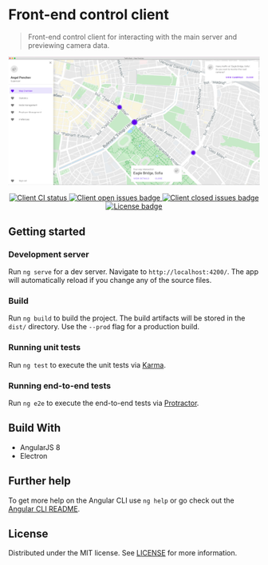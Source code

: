 # Front-end control client
> Front-end control client for interacting with the main server and previewing camera data.

<p align="center">
<img src="../docs/presentations/first-term/assets/ui/mid.jpg" alt="Client preview">
</p>

<p align="center">
<a href="https://github.com/braind3d/traffic-brain/actions?query=workflow%3A%22Client+CI%22">
<img src="https://img.shields.io/github/workflow/status/braind3d/traffic-brain/Client CI?style=flat-square" alt="Client CI status">
</a>

<a href="https://github.com/braind3d/traffic-brain/issues?q=is%3Aopen+is%3Aissue+label%3Aclient">
<img src="https://img.shields.io/github/issues-raw/braind3d/traffic-brain/client?label=open%20issues&style=flat-square" alt="Client open issues badge">
</a>

<a href="https://github.com/braind3d/traffic-brain/issues?q=is%3Aissue+label%3Aclient+is%3Aclosed">
<img src="https://img.shields.io/github/issues-closed-raw/braind3d/traffic-brain/client?label=closed%20issues&style=flat-square" alt="Client closed issues badge">
</a>

<a href="LICENSE">
<img src="https://img.shields.io/github/license/braind3d/traffic-brain?style=flat-square" alt="License badge">
</a>
</p>

## Getting started
### Development server
Run `ng serve` for a dev server. Navigate to `http://localhost:4200/`. The app will automatically reload if you change any of the source files.

### Build
Run `ng build` to build the project. The build artifacts will be stored in the `dist/` directory. Use the `--prod` flag for a production build.

### Running unit tests
Run `ng test` to execute the unit tests via [Karma](https://karma-runner.github.io).

### Running end-to-end tests
Run `ng e2e` to execute the end-to-end tests via [Protractor](http://www.protractortest.org/).

## Build With
- AngularJS 8
- Electron

## Further help
To get more help on the Angular CLI use `ng help` or go check out the [Angular CLI README](https://github.com/angular/angular-cli/blob/master/README.md).

## License
Distributed under the MIT license. See [LICENSE](LICENSE) for more information.